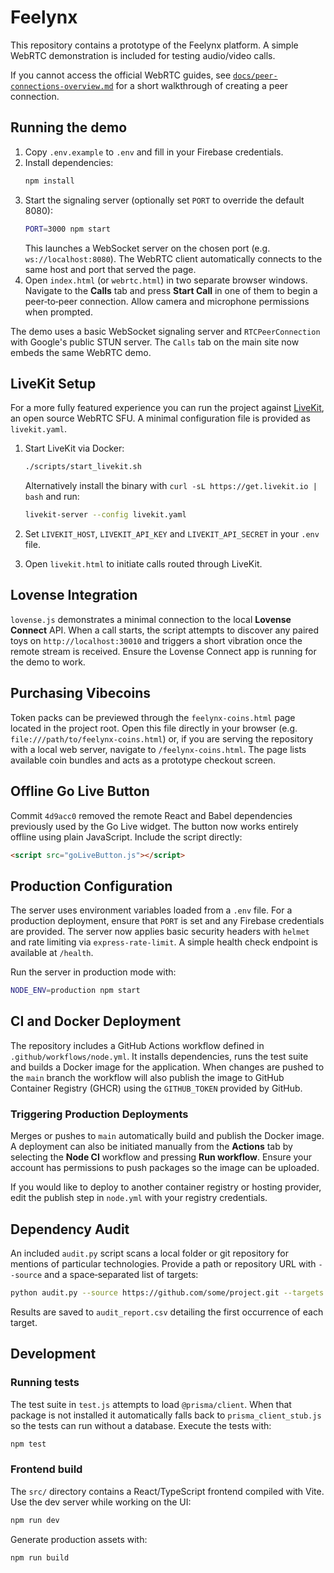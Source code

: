 # Feelynx

This repository contains a prototype of the Feelynx platform. A simple WebRTC demonstration is included for testing audio/video calls.

If you cannot access the official WebRTC guides, see [`docs/peer-connections-overview.md`](docs/peer-connections-overview.md) for a short walkthrough of creating a peer connection.

## Running the demo
1. Copy `.env.example` to `.env` and fill in your Firebase credentials.
2. Install dependencies:
   ```bash
   npm install
   ```
3. Start the signaling server (optionally set `PORT` to override the default 8080):
   ```bash
   PORT=3000 npm start
   ```
   This launches a WebSocket server on the chosen port (e.g. `ws://localhost:8080`).
   The WebRTC client automatically connects to the same host and port that served the page.
4. Open `index.html` (or `webrtc.html`) in two separate browser windows. Navigate to the **Calls** tab and press **Start Call** in one of them to begin a peer‑to‑peer connection. Allow camera and microphone permissions when prompted.

The demo uses a basic WebSocket signaling server and `RTCPeerConnection` with Google's public STUN server. The `Calls` tab on the main site now embeds the same WebRTC demo.

## LiveKit Setup

For a more fully featured experience you can run the project against [LiveKit](https://github.com/livekit/livekit), an open source WebRTC SFU. A minimal configuration file is provided as `livekit.yaml`.

1. Start LiveKit via Docker:

   ```bash
   ./scripts/start_livekit.sh
   ```

   Alternatively install the binary with `curl -sL https://get.livekit.io | bash` and run:

   ```bash
   livekit-server --config livekit.yaml
   ```

2. Set `LIVEKIT_HOST`, `LIVEKIT_API_KEY` and `LIVEKIT_API_SECRET` in your `.env` file.
3. Open `livekit.html` to initiate calls routed through LiveKit.

## Lovense Integration

`lovense.js` demonstrates a minimal connection to the local **Lovense Connect** API. When a call starts, the script attempts to discover any paired toys on `http://localhost:30010` and triggers a short vibration once the remote stream is received. Ensure the Lovense Connect app is running for the demo to work.

## Purchasing Vibecoins

Token packs can be previewed through the `feelynx-coins.html` page located in
the project root. Open this file directly in your browser (e.g.
`file:///path/to/feelynx-coins.html`) or, if you are serving the repository with
a local web server, navigate to `/feelynx-coins.html`. The page lists available
coin bundles and acts as a prototype checkout screen.

## Offline Go Live Button

Commit `4d9acc0` removed the remote React and Babel dependencies previously used
by the Go Live widget. The button now works entirely offline using plain
JavaScript. Include the script directly:

```html
<script src="goLiveButton.js"></script>
```

## Production Configuration

The server uses environment variables loaded from a `.env` file. For a
production deployment, ensure that `PORT` is set and any Firebase credentials
are provided. The server now applies basic security headers with `helmet` and
rate limiting via `express-rate-limit`. A simple health check endpoint is
available at `/health`.

Run the server in production mode with:

```bash
NODE_ENV=production npm start
```

## CI and Docker Deployment

The repository includes a GitHub Actions workflow defined in
`.github/workflows/node.yml`. It installs dependencies, runs the test suite and
builds a Docker image for the application. When changes are pushed to the
`main` branch the workflow will also publish the image to GitHub Container
Registry (GHCR) using the `GITHUB_TOKEN` provided by GitHub.

### Triggering Production Deployments

Merges or pushes to `main` automatically build and publish the Docker image. A
deployment can also be initiated manually from the **Actions** tab by selecting
the **Node CI** workflow and pressing **Run workflow**. Ensure your account has
permissions to push packages so the image can be uploaded.

If you would like to deploy to another container registry or hosting provider,
edit the publish step in `node.yml` with your registry credentials.

## Dependency Audit

An included `audit.py` script scans a local folder or git repository for
mentions of particular technologies. Provide a path or repository URL with
`--source` and a space‑separated list of targets:

```bash
python audit.py --source https://github.com/some/project.git --targets react django
```

Results are saved to `audit_report.csv` detailing the first occurrence of each
target.

## Development

### Running tests

The test suite in `test.js` attempts to load `@prisma/client`. When that package
is not installed it automatically falls back to `prisma_client_stub.js` so the
tests can run without a database. Execute the tests with:

```bash
npm test
```

### Frontend build

The `src/` directory contains a React/TypeScript frontend compiled with Vite.
Use the dev server while working on the UI:

```bash
npm run dev
```

Generate production assets with:

```bash
npm run build
```
